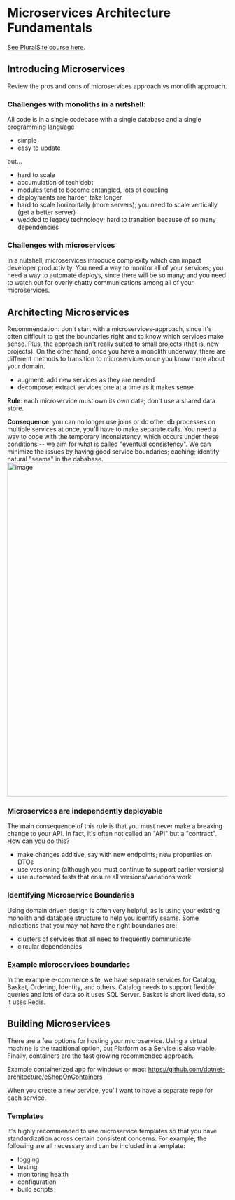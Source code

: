 # Microservices Architecture Fundamentals

[See PluralSite course here](https://app.pluralsight.com/library/courses/microservices-fundamentals/table-of-contents).

## Introducing Microservices
Review the pros and cons of microservices approach vs monolith approach.

### Challenges with monoliths in a nutshell:

All code is in a single codebase with a single database and a single programming language
- simple
- easy to update

but...
- hard to scale
- accumulation of tech debt
- modules tend to become entangled, lots of coupling
- deployments are harder, take longer
- hard to scale horizontally (more servers); you need to scale vertically (get a better server)
- wedded to legacy technology; hard to transition because of so many dependencies

### Challenges with microservices
In a nutshell, microservices introduce complexity which can impact developer productivity. You need a way to monitor all of your services; you need a way to automate deploys, since there will be so many; and you need to watch out for overly chatty communications among all of your microservices.

## Architecting Microservices
Recommendation: don't start with a microservices-approach, since it's often difficult to get the boundaries right and to know which services make sense. Plus, the approach isn't really suited to small projects (that is, new projects). On the other hand, once you have a monolith underway, there are different methods to transition to microservices once you know more about your domain.
- augment: add new services as they are needed
- decompose: extract services one at a time as it makes sense

**Rule**: each microservice must own its own data; don't use a shared data store. 

**Consequence**: you can no longer use joins or do other db processes on multiple services at once, you'll have to make separate calls. You need a way to cope with the temporary inconsistency, which occurs under these conditions -- we aim for what is called "eventual consistency". We can minimize the issues by having good service boundaries; caching; identify natural "seams" in the dababase.
<img width="763" alt="image" src="https://user-images.githubusercontent.com/2437758/180239153-843f8cfb-1f8c-4bf6-9191-c1a828667ba1.png">

### Microservices are independently deployable
The main consequence of this rule is that you must never make a breaking change to your API. In fact, it's often not called an "API" but a "contract". How can you do this?

- make changes additive, say with new endpoints; new properties on DTOs
- use versioning (although you must continue to support earlier versions)
- use automated tests that ensure all versions/variations work

### Identifying Microservice Boundaries
Using domain driven design is often very helpful, as is using your existing monolith and database structure to help you identify seams. Some indications that you may not have the right boundaries are:
- clusters of services that all need to frequently communicate
- circular dependencies

### Example microservices boundaries
In the example e-commerce site, we have separate services for Catalog, Basket, Ordering, Identity, and others. Catalog needs to support flexible queries and lots of data so it uses SQL Server. Basket is short lived data, so it uses Redis. 

## Building Microservices
There are a few options for hosting your microservice. Using a virtual machine is the traditional option, but Platform as a Service is also viable. Finally, containers are the fast growing recommended approach.

Example containerized app for windows or mac: https://github.com/dotnet-architecture/eShopOnContainers

When you create a new service, you'll want to have a separate repo for each service. 

### Templates
It's highly recommended to use microservice templates so that you have standardization across certain consistent concerns. For example, the following are all necessary and can be included in a template:
- logging
- testing
- monitoring health
- configuration
- build scripts
